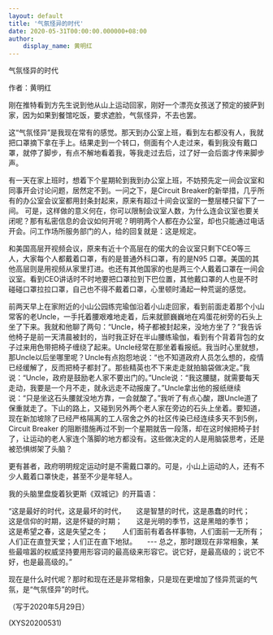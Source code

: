 ```yaml
---
layout: default
title: '气氛怪异的时代'
date: 2020-05-31T00:00:00.000000+08:00
author:
    display_name: 黄明红
---
```


气氛怪异的时代

作者：黄明红

刚在推特看到方先生说到他从山上运动回家，刚好一个漂亮女孩送了预定的披萨到家，因为如果到餐馆吃饭，要求遮脸，气氛怪异，不去也罢。

这“气氛怪异”是我现在常有的感觉。那天到办公室上班，看到左右都没有人，我就把口罩摘下拿在手上。结果走到一个转口，侧面有个人走过来，看到我没有戴口罩，就停了脚步，有点不解地看着我，等我走过去后，过了好一会后面才传来脚步声。

有一天在家上班时，想着下个星期轮到我到办公室上班，不妨预先定一间会议室和同事开会讨论问题，居然定不到。一问之下，是Circuit Breaker的新举措，几乎所有的办公室会议室都用封条封起来，原来有超过十间会议室的一整层楼只留下了一间。 可是，这样做的意义何在，你可以限制会议室人数，为什么连会议室也要关闭呢？那有私密信息的会议如何开呢？明明两个人都在办公室，却也只能通过电话开会。问工作场所服务部门的人，给的回复就是：这是规定。

和美国高层开视频会议，原来有近十个高层在的偌大的会议室只剩下CEO等三人，大家每个人都戴着口罩，有的是普通外科口罩，有的是N95 口罩。美国的其他高层则是用视频从家里打进。也还有其他国家的也是两三个人戴着口罩在一间会议室。看到CEO讲话时不时地要把口罩拉到下巴位置，其他戴口罩的人也是不时碰碰口罩拉拉口罩，自己也不得不戴着口罩，心里顿时涌起一种荒诞的感觉。

前两天早上在家附近的小山公园练完瑜伽沿着小山走回家，看到前面走着那个小山常客的老Uncle，一手托着腰艰难地走着，后来就颤巍巍地在鸡蛋花树旁的石头上坐了下来。我就和他聊了两句：“Uncle，椅子都被封起来，没地方坐了？”我告诉他椅子是前一天清晨被封的，当时我正好在半山腰练瑜伽，看到有个背着背包的女子过来用色带把椅子缠绕了起来。Uncle经常在那坐着看报纸。我当时心里就想，那Uncle以后坐哪里呢？Uncle有点抱怨地说：“也不知道政府人员怎么想的，疫情已经缓解了，反而把椅子都封了。那些精英也不下来走走就拍脑袋做决定。”我说：“Uncle，政府是鼓励老人家不要出门的。”Uncle说：“我这腰腿，就需要每天走动，我要是一个月不走，就永远走不动报废了。”Uncle拿出他的报纸继续说：“只是坐这石头腰就没地方靠，一会就酸了。”我听了有点心酸，跟Uncle道了保重就走了。下山的路上，又碰到另外两个老人家在旁边的石头上坐着。要知道，现在新加坡除了已经严格隔离的工人宿舍之外的社区传染已经连续多天不到5例，Circuit Breaker 的阻断措施再过不到一个星期就告一段落，却在这时候把椅子封了，让运动的老人家连个落脚的地方都没有。这些做决定的人是用脑袋思考，还是被恐惧绑架了头脑？

更有甚者，政府明明规定运动时是不需戴口罩的。可是，小山上运动的人，还有不少人戴着口罩快走，甚至不少是年轻人。

我的头脑里盘旋着狄更斯《双城记》的开篇语：

“这是最好的时代，这是最坏的时代，　　这是智慧的时代，这是愚蠢的时代；　　这是信仰的时期，这是怀疑的时期；　　这是光明的季节，这是黑暗的季节；　　这是希望之春，这是失望之冬；　　人们面前有着各样事物，人们面前一无所有；　　人们正在直登天堂；人们正在直下地狱。　　--- 总之，那时跟现在非常相象，某些最喧嚣的权威坚持要用形容词的最高级来形容它。说它好，是最高级的；说它不好，也是最高级的。”

现在是什么时代呢？那时和现在还是非常相象，只是现在更增加了怪异荒诞的气氛，是“气氛怪异”的时代。

（写于2020年5月29日）

(XYS20200531)

